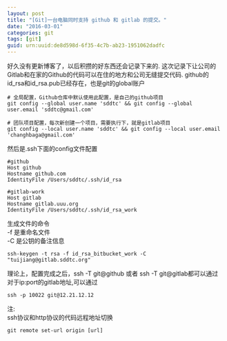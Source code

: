 ```yaml
---
layout: post
title: "[Git]一台电脑同时支持 github 和 gitlab 的提交。"
date: "2016-03-01"
categories: git
tags: [git]
guid: urn:uuid:de8d598d-6f35-4c7b-ab23-1951062dadfc
---
```


好久没有更新博客了，以后积攒的好东西还会记录下来的. 这次记录下让公司的Gitlab和在家的Github的代码可以在住的地方和公司无缝提交代码. github的id\_rsa和id\_rsa.pub已经存在，也是git的global账户   
~~~vim
# 全局配置，Github仓库中默认使用此配置，是自己的github项目
git config --global user.name 'sddtc' && git config --global user.email 'sddtc@gmail.com'

# 团队项目配置，每次新创建一个项目，需要执行下，就是gitlab项目
git config --local user.name 'sddtc' && git config --local user.email 'changhbaga@gmail.com'
~~~
然后是.ssh下面的config文件配置  
~~~vim
#github
Host github
Hostname github.com
IdentityFile /Users/sddtc/.ssh/id_rsa

#gitlab-work
Host gitlab
Hostname gitlab.uuu.org
IdentityFile /Users/sddtc/.ssh/id_rsa_work
~~~
生成文件的命令  
-f 是重命名文件  
-C 是公钥的备注信息  
~~~vim
ssh-keygen -t rsa -f id_rsa_bitbucket_work -C "tuijiang@gitlab.sddtc.org"
~~~
理论上，配置完成之后，ssh -T git@github 或者 ssh -T git@gitlab都可以通过   
对于ip:port的gitlab地址,可以通过  
~~~vim
ssh -p 10022 git@12.21.12.12
~~~
注:  
ssh协议和http协议的代码远程地址切换    
~~~vim
git remote set-url origin [url]
~~~
